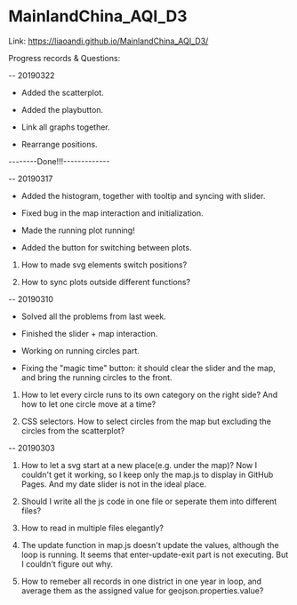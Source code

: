 # MainlandChina_AQI_D3

Link: https://liaoandi.github.io/MainlandChina_AQI_D3/

Progress records & Questions:

-- 20190322

- Added the scatterplot.

- Added the playbutton.

- Link all graphs together.

- Rearrange positions.

--------Done!!!-------------

-- 20190317

- Added the histogram, together with tooltip and syncing with slider.

- Fixed bug in the map interaction and initialization.

- Made the running plot running!

- Added the button for switching between plots.

1) How to made svg elements switch positions?

2) How to sync plots outside different functions?



-- 20190310

- Solved all the problems from last week.

- Finished the slider + map interaction.

- Working on running circles part.

- Fixing the "magic time" button: it should clear the slider and the map, and bring the running circles to the front.

1) How to let every circle runs to its own category on the right side? And how to let one circle move at a time?

2) CSS selectors. How to select circles from the map but excluding the circles from the scatterplot? 




-- 20190303

1) How to let a svg start at a new place(e.g. under the map)? 
Now I couldn't get it working, so I keep only the map.js to display in GitHub Pages. And my date slider is not in the ideal place.

2) Should I write all the js code in one file or seperate them into different files?

3) How to read in multiple files elegantly?

4) The update function in map.js doesn't update the values, although the loop is running. It seems that enter-update-exit part is 
not executing. But I couldn't figure out why.

5) How to remeber all records in one district in one year in loop, and average them as the assigned value for geojson.properties.value?
